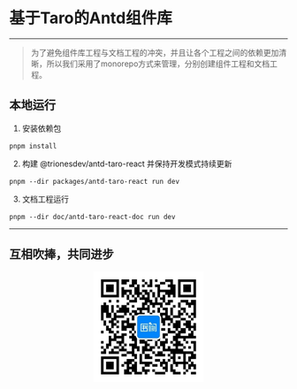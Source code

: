 # 基于Taro的Antd组件库
***
> 为了避免组件库工程与文档工程的冲突，并且让各个工程之间的依赖更加清晰，所以我们采用了monorepo方式来管理，分别创建组件工程和文档工程。
## 本地运行
1. 安装依赖包
```
pnpm install 
```
2. 构建 @trionesdev/antd-taro-react 并保持开发模式持续更新
```shell
pnpm --dir packages/antd-taro-react run dev
```
3. 文档工程运行
```shell
pnpm --dir doc/antd-taro-react-doc run dev
```

***
## 互相吹捧，共同进步

<div style="width: 100%;text-align: center;">
<img src="images/shuque_wx.jpg" width="200px" alt="">
</div>
